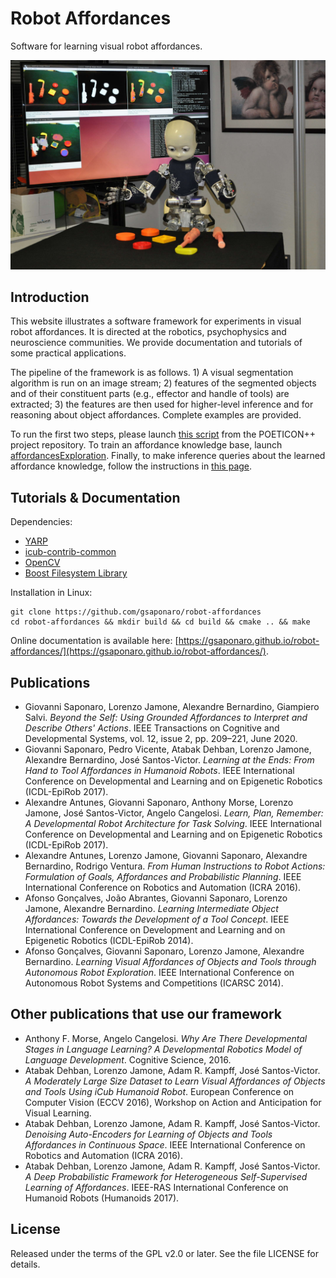 # Robot Affordances

Software for learning visual robot affordances.

![alt text](icub_with_objects_reduced_once.jpg "The iCub robot in Lisbon when using objects and reasoning about their affordances")

## Introduction

This website illustrates a software framework for experiments in visual robot affordances. It is directed at the robotics, psychophysics and neuroscience communities. We provide documentation and tutorials of some practical applications.

The pipeline of the framework is as follows. 1) A visual segmentation algorithm is run on an image stream; 2) features of the segmented objects and of their constituent parts (e.g., effector and handle of tools) are extracted; 3) the features are then used for higher-level inference and for reasoning about object affordances. Complete examples are provided.

To run the first two steps, please launch [this script](https://github.com/robotology/poeticon/blob/master/app/scripts/segmentation.xml.template) from the POETICON++ project repository. To train an affordance knowledge base, launch [affordancesExploration](https://github.com/robotology/poeticon/blob/master/app/scripts/affordancesExploration.xml.template). Finally, to make inference queries about the learned affordance knowledge, follow the instructions in [this page](https://github.com/robotology/poeticon/tree/master/src/affNetwork).

## Tutorials & Documentation

Dependencies:

- [YARP](https://github.com/robotology/yarp)
- [icub-contrib-common](https://github.com/robotology/icub-contrib-common)
- [OpenCV](http://opencv.org/downloads.html)
- [Boost Filesystem Library](https://www.boost.org)

Installation in Linux:

```
git clone https://github.com/gsaponaro/robot-affordances
cd robot-affordances && mkdir build && cd build && cmake .. && make
```

Online documentation is available here: [https://gsaponaro.github.io/robot-affordances/](https://gsaponaro.github.io/robot-affordances/).

## Publications

* Giovanni Saponaro, Lorenzo Jamone, Alexandre Bernardino, Giampiero Salvi. *Beyond the Self: Using Grounded Affordances to Interpret and Describe Others' Actions*. IEEE Transactions on Cognitive and Developmental Systems, vol. 12, issue 2, pp. 209–221, June 2020.
* Giovanni Saponaro, Pedro Vicente, Atabak Dehban, Lorenzo Jamone, Alexandre Bernardino, José Santos-Victor. *Learning at the Ends: From Hand to Tool Affordances in Humanoid Robots*. IEEE International Conference on Developmental and Learning and on Epigenetic Robotics (ICDL-EpiRob 2017).
* Alexandre Antunes, Giovanni Saponaro, Anthony Morse, Lorenzo Jamone, José Santos-Victor, Angelo Cangelosi. *Learn, Plan, Remember: A Developmental Robot Architecture for Task Solving*. IEEE International Conference on Developmental and Learning and on Epigenetic Robotics (ICDL-EpiRob 2017).
* Alexandre Antunes, Lorenzo Jamone, Giovanni Saponaro, Alexandre Bernardino, Rodrigo Ventura. *From Human Instructions to Robot Actions: Formulation of Goals, Affordances and Probabilistic Planning*. IEEE International Conference on Robotics and Automation (ICRA 2016).
* Afonso Gonçalves, João Abrantes, Giovanni Saponaro, Lorenzo Jamone, Alexandre Bernardino. *Learning Intermediate Object Affordances: Towards the Development of a Tool Concept*. IEEE International Conference on Development and Learning and on Epigenetic Robotics (ICDL-EpiRob 2014).
* Afonso Gonçalves, Giovanni Saponaro, Lorenzo Jamone, Alexandre Bernardino. *Learning Visual Affordances of Objects and Tools through Autonomous Robot Exploration*. IEEE International Conference on Autonomous Robot Systems and Competitions (ICARSC 2014).

## Other publications that use our framework

* Anthony F. Morse, Angelo Cangelosi. *Why Are There Developmental Stages in Language Learning? A Developmental Robotics Model of Language Development*. Cognitive Science, 2016.
* Atabak Dehban, Lorenzo Jamone, Adam R. Kampff, José Santos-Victor. *A Moderately Large Size Dataset to Learn Visual Affordances of Objects and Tools Using iCub Humanoid Robot*. European Conference on Computer Vision (ECCV 2016), Workshop on Action and Anticipation for Visual Learning.
* Atabak Dehban, Lorenzo Jamone, Adam R. Kampff, José Santos-Victor. *Denoising Auto-Encoders for Learning of Objects and Tools Affordances in Continuous Space*. IEEE International Conference on Robotics and Automation (ICRA 2016).
* Atabak Dehban, Lorenzo Jamone, Adam R. Kampff, José Santos-Victor. *A Deep Probabilistic Framework for Heterogeneous Self-Supervised Learning of Affordances*. IEEE-RAS International Conference on Humanoid Robots (Humanoids 2017).

## License

Released under the terms of the GPL v2.0 or later. See the file LICENSE for details.
